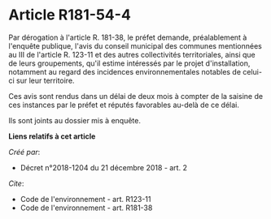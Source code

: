 # Article R181-54-4

Par dérogation à l'article R. 181-38, le préfet demande, préalablement à l'enquête publique, l'avis du conseil municipal des
communes mentionnées au III de l'article R. 123-11 et des autres collectivités territoriales, ainsi que de leurs groupements,
qu'il estime intéressés par le projet d'installation, notamment au regard des incidences environnementales notables de celui-
ci sur leur territoire. 

Ces avis sont rendus dans un délai de deux mois à compter de la saisine de ces instances par le préfet et réputés favorables
au-delà de ce délai. 

Ils sont joints au dossier mis à enquête.

**Liens relatifs à cet article**

_Créé par_:

  - Décret n°2018-1204 du 21 décembre 2018 - art. 2

_Cite_:

  - Code de l'environnement - art. R123-11
  - Code de l'environnement - art. R181-38
